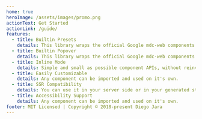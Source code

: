 ```yaml
---
home: true
heroImage: /assets/images/promo.png
actionText: Get Started
actionLink: /guide/
features:
  - title: Builtin Presets
    details: This library wraps the official Google mdc-web components which implement the Material Design specs.
  - title: Builtin Popover
    details: This library wraps the official Google mdc-web components which implement the Material Design specs.
  - title: Inline Mode
    details: Simple and small as possible component APIs, without reinventing HTML.
  - title: Easily Customizable
    details: Any component can be imported and used on it's own.
  - title: SSR Compatibility
    details: You can use it in your server side or in your generated static page. Easily use it with Nuxt.js.
  - title: Accessibility Support
    details: Any component can be imported and used on it's own.
footer: MIT Licensed | Copyright © 2018-present Diego Jara
---
```

